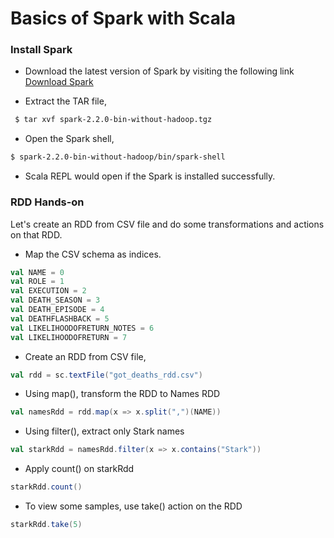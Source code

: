 # Basics of Spark with Scala

### Install Spark

 * Download the latest version of Spark by visiting the following link [Download Spark](http://spark.apache.org/downloads.html)
 
 * Extract the TAR file,
```bash
 $ tar xvf spark-2.2.0-bin-without-hadoop.tgz  
```
 
 * Open the Spark shell,

```bash
$ spark-2.2.0-bin-without-hadoop/bin/spark-shell
```

* Scala REPL would open if the Spark is installed successfully.


### RDD Hands-on

Let's create an RDD from CSV file and do some transformations and actions on that RDD.

*	Map the CSV schema as indices.

```scala
val NAME = 0
val ROLE = 1
val EXECUTION = 2
val DEATH_SEASON = 3
val DEATH_EPISODE = 4
val DEATHFLASHBACK = 5
val LIKELIHOODOFRETURN_NOTES = 6
val LIKELIHOODOFRETURN = 7
```

*	Create an RDD from CSV file, 

```scala
val rdd = sc.textFile("got_deaths_rdd.csv")
```

*	Using map(), transform the RDD to Names RDD

```scala
val namesRdd = rdd.map(x => x.split(",")(NAME))
```

*	Using filter(), extract only Stark names

```scala
val starkRdd = namesRdd.filter(x => x.contains("Stark"))
```

*	Apply count() on starkRdd

```scala
starkRdd.count()
```

*	To view some samples, use take() action on the RDD

```scala
starkRdd.take(5)
```

